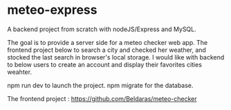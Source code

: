 # meteo-express

A backend project from scratch with nodeJS/Express and MySQL.

The goal is to provide a server side for a meteo checker web app.
The frontend project below to search a city and checked her weather, and stocked the last search in browser's local storage.
I would like with backend to below users to create an account and display their favorites cities weahter.

npm run dev to launch the project.
npm migrate for the database.

The frontend project : https://github.com/Beldaras/meteo-checker
